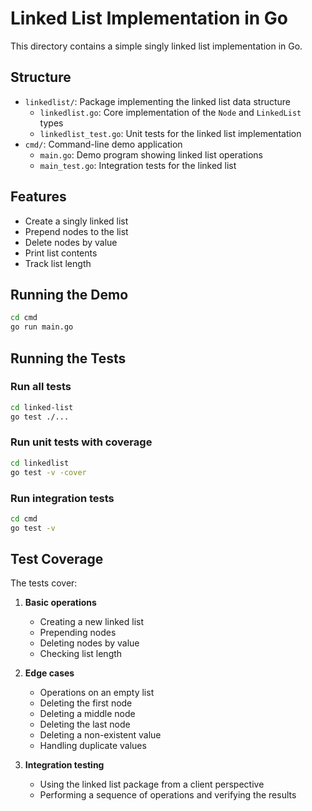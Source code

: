 # Linked List Implementation in Go

This directory contains a simple singly linked list implementation in Go.

## Structure

- `linkedlist/`: Package implementing the linked list data structure
  - `linkedlist.go`: Core implementation of the `Node` and `LinkedList` types
  - `linkedlist_test.go`: Unit tests for the linked list implementation
- `cmd/`: Command-line demo application
  - `main.go`: Demo program showing linked list operations
  - `main_test.go`: Integration tests for the linked list

## Features

- Create a singly linked list
- Prepend nodes to the list
- Delete nodes by value
- Print list contents
- Track list length

## Running the Demo

```bash
cd cmd
go run main.go
```

## Running the Tests

### Run all tests

```bash
cd linked-list
go test ./...
```

### Run unit tests with coverage

```bash
cd linkedlist
go test -v -cover
```

### Run integration tests

```bash
cd cmd
go test -v
```

## Test Coverage

The tests cover:

1. **Basic operations**
   - Creating a new linked list
   - Prepending nodes
   - Deleting nodes by value
   - Checking list length

2. **Edge cases**
   - Operations on an empty list
   - Deleting the first node
   - Deleting a middle node
   - Deleting the last node
   - Deleting a non-existent value
   - Handling duplicate values

3. **Integration testing**
   - Using the linked list package from a client perspective
   - Performing a sequence of operations and verifying the results

